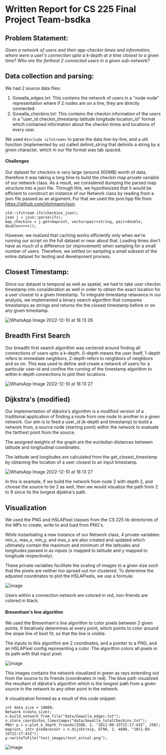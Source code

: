 # Written Report for CS 225 Final Project Team-bsdka

## Problem Statement:

*Given a network of users and their app-checkin times and information, where were a user's connection upto a k-depth at a time closest to a given time?
Who are the farthest 2 connected users in a given sub-network?*

## Data collection and parsing:

We had 2 source data files:
1. Gowalla_edges.txt: This contains the network of users in a "node node" representation where if 2 nodes are on a line, they are directly connected.
2. Gowalla_checkins.txt: This contains the checkin information of the users in a "user_id checkin_timestamp latitude longitude location_id" format
which contained information about the checkin times and locations of every user.

We used ``` #include <ifstream> ``` to parse the data line-by-line, and a util function (implemented by us) called delimit_string that delimits a string by a given
character, which in our file format was tab spaced.

#### Challenges
Our dataset for checkins is very large (around 300MB) worth of data, therefore it was taking a long time to build the checkin map private variable of our network class.
As a result, we considered dumping the parsed map structure into a json file. Through this, we hypothesized that it would be efficient to construct an instance
of our Network class by reading from a json file passed as an argument.
For that we used the json.hpp file from https://github.com/nlohmann/json.
```
std::ifstream ifs(checkins_json);
json j = json::parse(ifs);
map_checkins = j.get<map<int, vector<pair<string, pair<double, double>>>>>();
```
However, we realized that caching works efficiently only when we're running our script on the full dataset or near about that. Loading times don't have as much of a
difference (or improvement) when sampling for a small number of users.
Therefore, we settled on sampling a small subsest of the entire dataset for testing and development process.

## Closest Timestamp:

Since our dataset is temporal as well as spatial, we had to take user checkin timestamp into consideration as well in order to obtain the exact location for a user
closest to a given timestamp.
To integrate timestamp relavance in our analysis, we implemented a binary search algorithm that compares timestamps as strings and returns the the closest timestamp
before or on any given timestamp.

![WhatsApp Image 2022-12-10 at 18 13 26](https://user-images.githubusercontent.com/81874557/206880473-eb8a616e-44f2-4cb4-90d4-74f7d78547c3.jpg)


## Breadth First Search
Our breadth first search algorithm was centered around finding all connections of users upto a k-depth. 0-depth means the user itself, 1-depth refers to immediate neighbors, 2-depth refers to neighbors of neighbors and so on. This was used to define and create a network of users for a particular user-id and confine the running of the timestamp algorithm to within k-depth connections to plot their locations.

![WhatsApp Image 2022-12-10 at 18 13 27](https://user-images.githubusercontent.com/81874557/206880485-12430a8e-d9a2-45e3-9f38-7c25f6b77928.jpg)

## Dijkstra's (modified)
Our implementation of dijkstra's algorithm is a modified version of a traditional application of finding a route from one node to another in a given network. Our aim is to feed a user_id (k-depth and timestamp) to build a network from, a source node (starting point) within the network to evaluate the farthest point from the source.

The assigned weights of the graph are the eucledian distances between latitude and longitudinal coordinates.

The latitude and longitudes are calculated from the get_closest_timestamp by obtaining the location of a user closest to an input timestamp.

![WhatsApp Image 2022-12-10 at 18 13 27](https://user-images.githubusercontent.com/81874557/206880669-21cabeb0-d42b-4a93-b363-cbbdbdf85035.jpg)

In this is example, if we build the network from node 2 with depth 2, and choose the source to be 2 as well, then we would visualize the path from 2 to 9 since its the longest dijsktra's path.

## Visualization

We used the PNG and HSLAPixel classes from the CS 225 lib directories of the MPs to create, write to and load from PNG's.

While instantiating a new instance of our Network class, 4 private variables: min_x, max_x, min_y, and max_x are also created and updated which ultimately contain the maximum and minimum of the latitudes and longitudes passed in as inputs (x mapped to latitude and y mapped to longitude respectively).

These private variables facilitate the scaling of images to a given size such that the pixels are neither too spread out nor clustered.
To determine the adjusted coordinates to plot the HSLAPixels, we use a formula:

![image](https://user-images.githubusercontent.com/81874557/206881363-1dfdb53f-c2ec-4228-a95f-90df18e7c004.png)

Users within a connection network are colored in red, non-friends are colored in black.

#### Bresenham's line algorithm

We used the Bresenham's line algorithm to color pixels between 2 given points. It iteratively determines at every point, which points to color around the slope line of best fit, so that the line is visible.

The inputs to this algorithm are 2 coordinates, and a pointer to a PNG, and an HSLAPixel config representing a color. The algorithm colors all pixels in its path with that input pixel.

![image](https://user-images.githubusercontent.com/81874557/206881873-2a01a255-b8d6-4183-8971-740022a41d79.png)

This images contains the network visualized in green as rays extending out from the source to its friends (coordinates in red). The blue path visualized the resultant of dijkstra's algorithm which is the longest path from a given source in the network to any other point in the network.

A visualization formed as a result of this code snippet:

```
int data_size = 10000;
Network n(data_size);
n.build_network_from_file("data/Gowalla_edges.txt");
n.store_coordintes_timestamps("data/Gowalla_totalCheckins.txt");
PNG* p = n.plot_k_depth_friends(1500, 2, "2011-09-15T22:17:43Z", 250);
map<int, int> predecessor = n.dijsktra(p, 6798, 2, 4600, "2011-09-15T22:17:43Z");
p->writeToFile("test_images/test_actual.png");
```

![image](https://user-images.githubusercontent.com/81874557/206882039-9848704e-7dd5-48c6-b875-18fff04df632.png)







